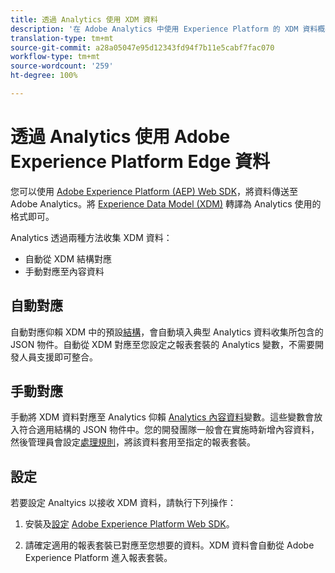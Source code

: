 ```yaml
---
title: 透過 Analytics 使用 XDM 資料
description: '在 Adobe Analytics 中使用 Experience Platform 的 XDM 資料概觀 '
translation-type: tm+mt
source-git-commit: a28a05047e95d12343fd94f7b11e5cabf7fac070
workflow-type: tm+mt
source-wordcount: '259'
ht-degree: 100%

---
```



# 透過 Analytics 使用 Adobe Experience Platform Edge 資料

您可以使用 [Adobe Experience Platform (AEP) Web SDK](https://docs.adobe.com/content/help/zh-Hant/launch/using/extensions-ref/adobe-extension/aep-extension/overview.html)，將資料傳送至 Adobe Analytics。將 [Experience Data Model (XDM)](https://docs.adobe.com/content/help/zh-Hant/experience-platform/xdm/home.html) 轉譯為 Analytics 使用的格式即可。

Analytics 透過兩種方法收集 XDM 資料：

* 自動從 XDM 結構對應
* 手動對應至內容資料

## 自動對應

[](xdm-manual.md)自動對應仰賴 XDM 中的預設[結構](https://docs.adobe.com/content/help/zh-Hant/experience-platform/xdm/schema/composition.html)，會自動填入典型 Analytics 資料收集所包含的 JSON 物件。自動從 XDM 對應至您設定之報表套裝的 Analytics 變數，不需要開發人員支援即可整合。

## 手動對應

手動將 XDM 資料對應至 Analytics 仰賴 [Analytics 內容資料](../vars/page-vars/contextdata.md)變數。這些變數會放入符合適用結構的 JSON 物件中。您的開發團隊一般會在實施時新增內容資料，然後管理員會設定[處理規則](/help/admin/admin/c-processing-rules/c-processing-rules-configuration/t-processing-rules.md)，將該資料套用至指定的報表套裝。

## 設定

若要設定 Analtyics 以接收 XDM 資料，請執行下列操作：

1. 安裝及[設定](https://docs.adobe.com/content/help/zh-Hant/experience-platform/edge/fundamentals/configuring-the-sdk.html) [Adobe Experience Platform Web SDK](https://docs.adobe.com/content/help/zh-Hant/experience-platform/edge/fundamentals/installing-the-sdk.html)。

2. 請確定適用的報表套裝已對應至您想要的資料。XDM 資料會自動從 Adobe Experience Platform 進入報表套裝。
